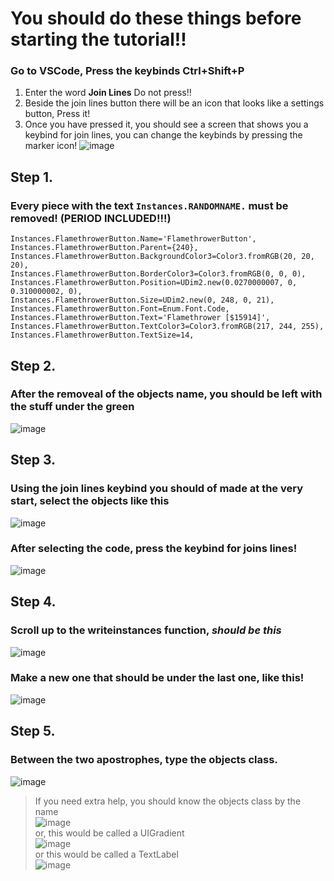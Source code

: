 # You should do these things before starting the tutorial!!
### Go to VSCode, Press the keybinds **Ctrl+Shift+P** <br />
  1. Enter the word **Join Lines** Do not press!! <br />
  2. Beside the join lines button there will be an icon that looks like a settings button, Press it! <br />
  3. Once you have pressed it, you should see a screen that shows you a keybind for join lines, you can change the keybinds by pressing the marker icon! ![image](https://github.com/hellokittysouljia/P/assets/161272465/56c5c50a-72ee-4536-b509-d41f0aef5836) <br />

## Step 1.
  ### Every piece with the text `Instances.RANDOMNAME.` must be removed! (PERIOD INCLUDED!!!)
   `Instances.FlamethrowerButton.Name='FlamethrowerButton',` <br />
   `Instances.FlamethrowerButton.Parent={240},` <br />
   `Instances.FlamethrowerButton.BackgroundColor3=Color3.fromRGB(20, 20, 20),` <br />
   `Instances.FlamethrowerButton.BorderColor3=Color3.fromRGB(0, 0, 0),` <br />
   `Instances.FlamethrowerButton.Position=UDim2.new(0.0270000007, 0, 0.310000002, 0),` <br />
   `Instances.FlamethrowerButton.Size=UDim2.new(0, 248, 0, 21),` <br />
   `Instances.FlamethrowerButton.Font=Enum.Font.Code,` <br />
   `Instances.FlamethrowerButton.Text='Flamethrower [$15914]',` <br />
   `Instances.FlamethrowerButton.TextColor3=Color3.fromRGB(217, 244, 255),` <br />
   `Instances.FlamethrowerButton.TextSize=14,` <br />
## Step 2.
  ### After the removeal of the objects name, you should be left with the stuff under the green
  ![image](https://github.com/hellokittysouljia/P/assets/161272465/f482e6e1-ef7f-4699-bb75-53641e0c325e)
## Step 3.
  ### Using the join lines keybind you should of made at the very start, select the objects like this <br />
  ![image](https://github.com/hellokittysouljia/P/assets/161272465/61aa5868-7f95-47eb-8e05-d04411fd8977) <br />
  ### After selecting the code, press the keybind for joins lines! <br />
  ![image](https://github.com/hellokittysouljia/P/assets/161272465/4513a9da-3119-4127-85c8-1326d0e4f51a) <br />
## Step 4.
  ### Scroll up to the writeinstances function, *should be this* <br />
  ![image](https://github.com/hellokittysouljia/P/assets/161272465/21281158-8f3b-4d28-9e27-65da33b4e9fa) <br />
  ### Make a new one that should be under the last one, like this! <br />
  ![image](https://github.com/hellokittysouljia/P/assets/161272465/5fc4bc44-7340-46f1-bdb9-91a90d7fb7b8) <br />
## Step 5.
  ### Between the two apostrophes, type the objects class.
  ![image](https://github.com/hellokittysouljia/P/assets/161272465/2d39149a-7179-4b32-a6d6-d57e715df634)
   > If you need extra help, you should know the objects class by the name <br />
   ![image](https://github.com/hellokittysouljia/P/assets/161272465/2d8a8cac-6b57-418c-98f2-aed7056159fa) <br />
   > or, this would be called a UIGradient <br />
   ![image](https://github.com/hellokittysouljia/P/assets/161272465/d469aa13-d492-42b5-b161-78232bdef8d0) <br />
   > or this would be called a TextLabel <br />
   ![image](https://github.com/hellokittysouljia/P/assets/161272465/e2ae558f-0b86-4707-bb56-7a06b9114657) <br />
   
  
  

   
  

